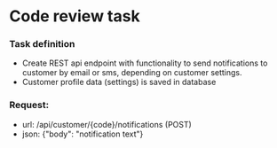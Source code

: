 # Code review task

### Task definition

* Create REST api endpoint with functionality to send notifications to customer by email or sms, depending on customer settings.
* Customer profile data (settings) is saved in database

### Request:

* url: /api/customer/{code}/notifications (POST)
* json: {"body": "notification text"}